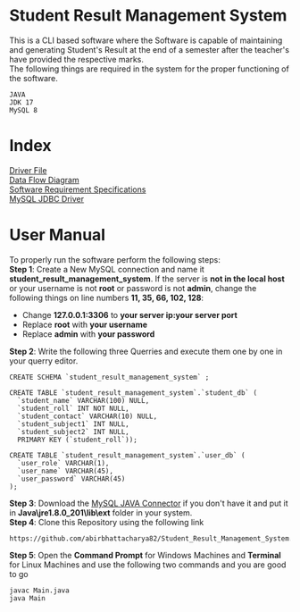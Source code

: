 <h1> Student Result Management System </h1>
This is a CLI based software where the Software is capable of maintaining and generating Student's Result at the end of a semester after the teacher's have provided the respective marks. <br>
The following things are required in the system for the proper functioning of the software. <br>

```
JAVA
JDK 17
MySQL 8
```
<h1>Index</h1>
<a href="Main.java">Driver File</a><br>
<a href="assets/data_flow_diagram">Data Flow Diagram</a><br>
<a href="assets/software_requirements_specifications/srs.md">Software Requirement Specifications</a><br>
<a href="https://github.com/abirbhattacharya82/Student_Result_Management_System/raw/main/assets/mysql_connector_driver/mysql-connector-java-8.0.26.jar">MySQL JDBC Driver</a><br>

<h1>User Manual</h1>
To properly run the software perform the following steps: <br>
<b>Step 1</b>: Create a New MySQL connection and name it <b>student_result_management_system</b>. If the server is <b>not in the local host</b> or your username is not <b>root</b> or password is not <b>admin</b>, change the following things on line numbers <b>11, 35, 66, 102, 128</b>:
<ul>
  <li>Change <b>127.0.0.1:3306</b> to <b>your server ip:your server port</b></li>
  <li>Replace <b>root</b> with <b>your username</b></li>
  <li>Replace <b>admin</b> with <b>your password</b></li>
</ul>
<b>Step 2</b>: Write the following three Querries and execute them one by one in your querry editor.

```
CREATE SCHEMA `student_result_management_system` ;

```
```
CREATE TABLE `student_result_management_system`.`student_db` (
  `student_name` VARCHAR(100) NULL,
  `student_roll` INT NOT NULL,
  `student_contact` VARCHAR(10) NULL,
  `student_subject1` INT NULL,
  `student_subject2` INT NULL,
  PRIMARY KEY (`student_roll`));
```
```
CREATE TABLE `student_result_management_system`.`user_db` (
  `user_role` VARCHAR(1),
  `user_name` VARCHAR(45),
  `user_password` VARCHAR(45)
);
```
<b>Step 3</b>: Download the [MySQL JAVA Connector](https://github.com/abirbhattacharya82/Student_Result_Management_System/raw/main/assets/mysql_connector_driver/mysql-connector-java-8.0.26.jar) if you don't have it and put it in <b>Java\jre1.8.0_201\lib\ext</b> folder in your system. <br>
<b>Step 4</b>: Clone this Repository using the following link
```
https://github.com/abirbhattacharya82/Student_Result_Management_System.git

```
<b>Step 5</b>: Open the <b>Command Prompt</b> for Windows Machines and <b>Terminal</b> for Linux Machines and use the following two commands and you are good to go
```
javac Main.java
java Main
```

